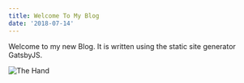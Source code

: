 ```yaml
---
title: Welcome To My Blog
date: '2018-07-14'
---
```

Welcome to my new Blog. It is written using the static site generator
GatsbyJS.

![The Hand](/img/hand.jpg)
